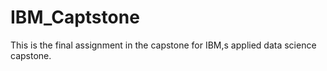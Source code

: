 # IBM_Captstone
This is the final assignment in the capstone for IBM,s applied data science capstone.
